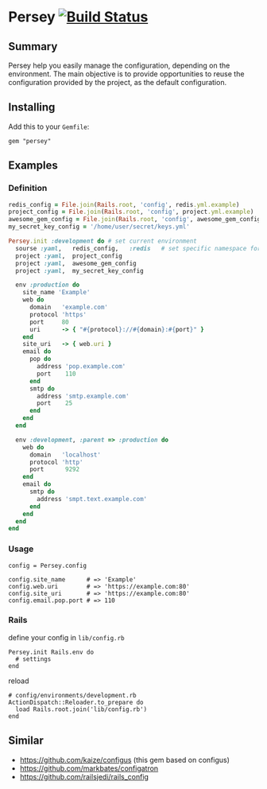 # Persey [![Build Status](https://travis-ci.org/zzet/persey.png?branch=master)](https://travis-ci.org/zzet/persey)

## Summary

Persey help you easily manage the configuration, depending on the environment. 
The main objective is to provide opportunities to reuse the
configuration provided by the project, as the default configuration.

## Installing

Add this to your `Gemfile`:

    gem "persey"

## Examples

### Definition

``` ruby
redis_config = File.join(Rails.root, 'config', redis.yml.example)
project_config = File.join(Rails.root, 'config', project.yml.example)
awesome_gem_config = File.join(Rails.root, 'config', awesome_gem_config.yml)
my_secret_key_config = '/home/user/secret/keys.yml'

Persey.init :development do # set current environment
  sourse :yaml,   redis_config,   :redis   # set specific namespace for settings
  project :yaml,  project_config
  project :yaml,  awesome_gem_config
  project :yaml,  my_secret_key_config

  env :production do
    site_name 'Example'
    web do
      domain   'example.com'
      protocol 'https'
      port     80
      uri      -> { "#{protocol}://#{domain}:#{port}" }
    end
    site_uri   -> { web.uri }
    email do
      pop do
        address 'pop.example.com'
        port    110
      end
      smtp do
        address 'smtp.example.com'
        port    25
      end
    end
  end

  env :development, :parent => :production do
    web do
      domain   'localhost'
      protocol 'http'
      port      9292
    end
    email do
      smtp do
        address 'smpt.text.example.com'
      end
    end
  end
end
```

### Usage

    config = Persey.config

    config.site_name      # => 'Example'
    config.web.uri        # => 'https://example.com:80'
    config.site_uri       # => 'https://example.com:80'
    config.email.pop.port # => 110

### Rails

define your config in `lib/config.rb`

    Persey.init Rails.env do
      # settings
    end

reload

    # config/environments/development.rb
    ActionDispatch::Reloader.to_prepare do
      load Rails.root.join('lib/config.rb')
    end

## Similar

* https://github.com/kaize/configus (this gem based on configus)
* https://github.com/markbates/configatron
* https://github.com/railsjedi/rails_config

